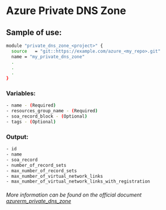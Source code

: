 # Azure Private DNS Zone

## Sample of use:

```bash
module "private_dns_zone_<project>" {
  source   = "git::https://example.com/azure_<my_repo>.git"
  name = "my_private_dns_zone"
  .
  .
  .
}
```

### Variables:

```bash
- name - (Required)
- resources_group_name - (Required)
- soa_record_block - (Optional)
- tags - (Optional)
```

### Output:

```bash
- id
- name
- soa_record
- number_of_record_sets
- max_number_of_record_sets
- max_number_of_virtual_network_links
- max_number_of_virtual_network_links_with_registration
```

###### More information can be found on the official document [azurerm_private_dns_zone](https://registry.terraform.io/providers/hashicorp/azurerm/latest/docs/resources/private_dns_zone)